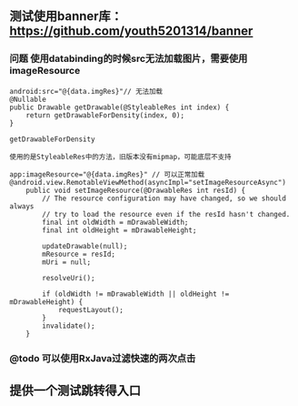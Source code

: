 ## 测试使用banner库：https://github.com/youth5201314/banner

### 问题 使用databinding的时候src无法加载图片，需要使用imageResource
```
android:src="@{data.imgRes}"// 无法加载
@Nullable
public Drawable getDrawable(@StyleableRes int index) {
    return getDrawableForDensity(index, 0);
}

getDrawableForDensity

使用的是StyleableRes中的方法，旧版本没有mipmap，可能底层不支持

app:imageResource="@{data.imgRes}" // 可以正常加载
@android.view.RemotableViewMethod(asyncImpl="setImageResourceAsync")
    public void setImageResource(@DrawableRes int resId) {
        // The resource configuration may have changed, so we should always
        // try to load the resource even if the resId hasn't changed.
        final int oldWidth = mDrawableWidth;
        final int oldHeight = mDrawableHeight;

        updateDrawable(null);
        mResource = resId;
        mUri = null;

        resolveUri();

        if (oldWidth != mDrawableWidth || oldHeight != mDrawableHeight) {
            requestLayout();
        }
        invalidate();
    }
```

### @todo 可以使用RxJava过滤快速的两次点击 


## 提供一个测试跳转得入口